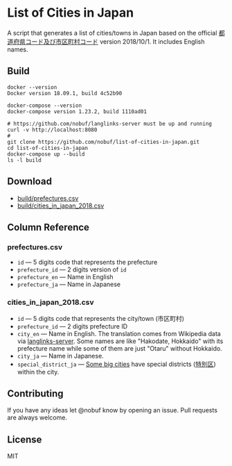 # List of Cities in Japan

A script that generates a list of cities/towns in Japan based on the official [都道府県コード及び市区町村コード](http://www.soumu.go.jp/denshijiti/code.html) version 2018/10/1. It includes English names.

## Build

```shell
docker --version
Docker version 18.09.1, build 4c52b90

docker-compose --version
docker-compose version 1.23.2, build 1110ad01
```

```shell
# https://github.com/nobuf/langlinks-server must be up and running
curl -v http://localhost:8080
#
git clone https://github.com/nobuf/list-of-cities-in-japan.git
cd list-of-cities-in-japan
docker-compose up --build
ls -l build
```

## Download

- [build/prefectures.csv](build/prefectures.csv)
- [build/cities_in_japan_2018.csv](build/cities_in_japan_2018.csv)

## Column Reference

### prefectures.csv

- `id` — 5 digits code that represents the prefecture
- `prefecture_id` — 2 digits version of `id`
- `prefecture_en` — Name in English
- `prefecture_ja` — Name in Japanese

### cities_in_japan_2018.csv

- `id` — 5 digits code that represents the city/town (市区町村)
- `prefecture_id` — 2 digits prefecture ID
- `city_en` — Name in English. The translation comes from Wikipedia data via [langlinks-server](https://github.com/nobuf/langlinks-server). Some names are like "Hakodate, Hokkaido" with its prefecture name while some of them are just "Otaru" without Hokkaido.
- `city_ja` — Name in Japanese.
- `special_district_ja` — [Some big cities](https://en.wikipedia.org/wiki/Cities_designated_by_government_ordinance_of_Japan) have special districts ([特別区](https://ja.wikipedia.org/wiki/%E7%89%B9%E5%88%A5%E5%8C%BA)) within the city.

## Contributing

If you have any ideas let @nobuf know by opening an issue. Pull requests are always welcome.

## License

MIT
